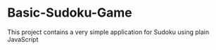 # Basic-Sudoku-Game
This project contains a very simple application for Sudoku using plain JavaScript
